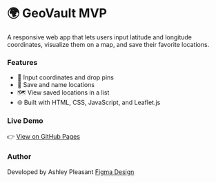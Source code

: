 # 🌍 GeoVault MVP
A responsive web app that lets users input latitude and longitude coordinates, visualize them on a map, and save their favorite locations.

### Features
- 📍 Input coordinates and drop pins
- 💾 Save and name locations
- 🗺️ View saved locations in a list
- 🌐 Built with HTML, CSS, JavaScript, and Leaflet.js

### Live Demo
👉 [View on GitHub Pages](https://hehnu.github.io/geovault-mvp/)

### Author
Developed by Ashley Pleasant 
[Figma Design](https://www.figma.com/make/qf3veZ2t0gLHK4Tfpt5ybu/GeoVault--trademarked--MVP-v0.1-%E2%80%93-Wireframe?node-id=0-1&t=8ZglTipZAVmMNfdZ-1/)
